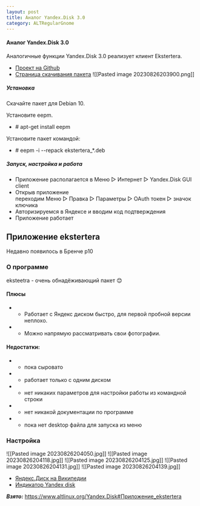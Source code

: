 ```yaml
---
layout: post
title: Аналог Yandex.Disk 3.0
category: ALTRegularGnome
---
```



#### Аналог Yandex.Disk 3.0

Аналогичные функции Yandex.Disk 3.0 реализует клиент Ekstertera.

- [Проект на Github](https://github.com/abbat/ekstertera)
- [Страница скачивания пакета](https://software.opensuse.org/download.html?project=home:antonbatenev:ekstertera&package=ekstertera)
![[Pasted image 20230826203900.png]]
##### Установка

Скачайте пакет для Debian 10.

Установите eepm.

- \# apt-get install eepm

Установите пакет командой:

- \# eepm -i --repack ekstertera_*.deb

##### Запуск, настройка и работа

- Приложение располагается в Меню ▷ Интернет ▷ Yandex.Disk GUI client
- Открыв приложение переходим Меню ▷ Правка ▷ Параметры ▷ OAuth токен ▷ значок ключика
- Авторизируемся в Яндексе и вводим код подтверждения
- Приложение работает

## Приложение ekstertera

Недавно появилось в Бренче p10

### О программе

eksteetra - очень обнадёживающий пакет 😊

#### Плюсы

- + Работает с Яндекс диском быстро, для первой пробной версии неплохо.
- + Можно напрямую рассматривать свои фотографии.

#### Недостатки:

- - пока сыровато
- - работает только с одним диском
- - нет никаких параметров для настройки работы из командной строки
- - нет никакой документации по программе
- - пока нет desktop файла для запуска из меню

### Настройка

![[Pasted image 20230826204050.jpg]]
![[Pasted image 20230826204118.jpg]]
![[Pasted image 20230826204125.jpg]]
![[Pasted image 20230826204131.jpg]]
![[Pasted image 20230826204139.jpg]]
- [Яндекс.Диск на Википедии](https://ru.wikipedia.org/wiki/%D0%AF%D0%BD%D0%B4%D0%B5%D0%BA%D1%81.%D0%94%D0%B8%D1%81%D0%BA)
- [Индикатор Yandex disk](https://github.com/slytomcat/yandex-disk-indicator/wiki/%D0%98%D0%BD%D0%B4%D0%B8%D0%BA%D0%B0%D1%82%D0%BE%D1%80-Yandex-disk)

***Взято:***
https://www.altlinux.org/Yandex.Disk#Приложение_ekstertera